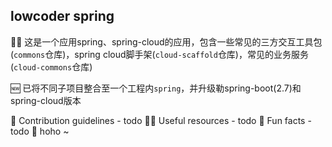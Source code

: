 ## lowcoder spring

🙋‍♀️ 这是一个应用spring、spring-cloud的应用，包含一些常见的三方交互工具包(`commons`仓库)，spring cloud脚手架(`cloud-scaffold`仓库)，常见的业务服务(`cloud-commons`仓库)

🆕 已将不同子项目整合至一个工程内`spring`，并升级勒spring-boot(2.7)和spring-cloud版本

🌈 Contribution guidelines - todo
👩‍💻 Useful resources - todo
🍿 Fun facts - todo
🧙 hoho ~
